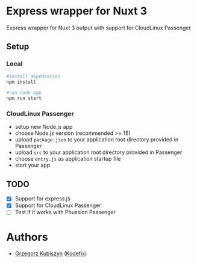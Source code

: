 # Express wrapper for Nuxt 3

Express wrapper for Nuxt 3 output with support for CloudLinux Passenger

## Setup

### Local

```bash
#install depedencies
npm install

#run node app
npm run start
```

### CloudLinux Passenger

- setup new Node.js app
- choose Node.js version (recommended >= 16)
- upload `package.json` to your application root directory provided in Passenger
- upload `src` to your application root directory provided in Passenger
- choose `entry.js` as application startup file
- start your app

## TODO

- [x] Support for express.js
- [x] Support for CloudLinux Passenger
- [ ] Test if it works with Phussion Passenger

# Authors

- [Grzegorz Kubiszyn](https://github.com/grygork) ([Kodefix](https://kodefix.pl/?utm_source=express-js-nuxt-3-wrapper&utm_medium=github&utm_campaign=social))
